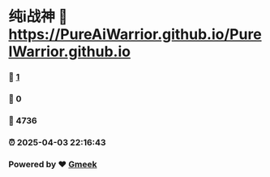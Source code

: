 # 纯i战神 :link: https://PureAiWarrior.github.io/PureIWarrior.github.io 
### :page_facing_up: [1](https://PureAiWarrior.github.io/PureIWarrior.github.io/tag.html) 
### :speech_balloon: 0 
### :hibiscus: 4736 
### :alarm_clock: 2025-04-03 22:16:43 
### Powered by :heart: [Gmeek](https://github.com/Meekdai/Gmeek)
